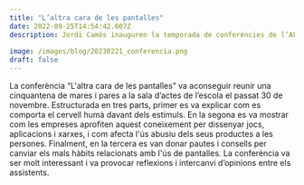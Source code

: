 ```yaml
---
title: "L’altra cara de les pantalles"
date: 2022-09-25T14:54:42.607Z
description: Jordi Camós inauguren la temporada de conferències de l’AFA
 
image: /images/blog/20230221_conferencia.png
draft: false
---
```

La conferència “L'altra cara de les pantalles” va aconseguir reunir una cinquantena de mares i pares a la sala d’actes de l’escola el passat 30 de novembre. Estructurada en tres parts, primer es va explicar com es comporta el cervell humà davant dels estímuls. En la segona es va mostrar com les empreses aprofiten aquest coneixement per dissenyar jocs, aplicacions i xarxes, i com afecta l'ús abusiu dels seus productes a les persones. Finalment, en la tercera es van donar pautes i consells per canviar els mals hàbits relacionats amb l'ús de pantalles. La conferència va ser molt interessant i va provocar reflexions i intercanvi d’opinions entre els assistents.
 